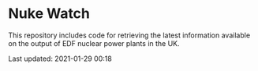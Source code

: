 # Nuke Watch

This repository includes code for retrieving the latest information available on the output of EDF nuclear power plants in the UK.

Last updated: 2021-01-29 00:18